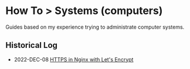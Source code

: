# How To > Systems (computers)

Guides based on my experience trying to administrate computer systems.



## Historical Log

* 2022-DEC-08 [HTTPS in Nginx with Let's Encrypt](https-lets_encrypt/README.md)
